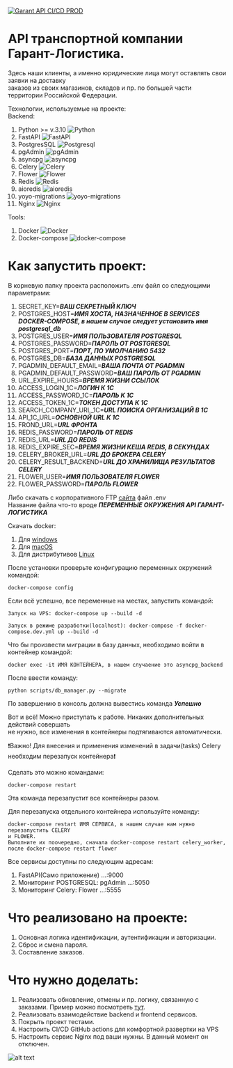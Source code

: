 [![Garant API CI/CD PROD](https://github.com/GarantLogistika/API_GL/actions/workflows/api_im_prod.yml/badge.svg)](https://github.com/GarantLogistika/API_GL/actions/workflows/api_im_prod.yml)


API транспортной компании Гарант-Логистика.
=
Здесь наши клиенты, а именно юридические лица могут оставлять свои заявки на доставку\
заказов из своих магазинов, складов и пр. по большей части территории Российской Федерации.

Технологии, используемые на проекте: \
Backend:
1. Python >= v.3.10 ![Python](https://img.shields.io/badge/-Python-black?style=flat-square&logo=Python)
2. FastAPI ![FastAPI](https://img.shields.io/badge/-FastAPI-%2300C7B7?style=flat-square&logo=FastAPI)
3. PostgresSQL ![Postgresql](https://img.shields.io/badge/-Postgresql-%232c3e50?style=flat-square&logo=Postgresql)
4. pgAdmin ![pgAdmin](https://img.shields.io/badge/PG-pgAdmin-blue?style=flat-square&logo=pgAdmin)
5. asyncpg ![asyncpg](https://img.shields.io/badge/-asyncpg-blue?style=flat-square&logo=Postgresql)
6. Celery ![Celery](https://img.shields.io/badge/-Celery-%2300C7B7?style=flat-square&logo=Celery)
7. Flower ![Flower](https://img.shields.io/badge/F-Flower-green?style=flat-square&logo=Celery)
8. Redis ![Redis](https://img.shields.io/badge/-Redis-FCA121?style=flat-square&logo=Redis)
9. aioredis ![aioredis](https://img.shields.io/badge/-aioredis-critical?style=flat-square&logo=Redis)
10. yoyo-migrations ![yoyo-migrations](https://img.shields.io/badge/yoyo-migrations-9cf?style=flat-square&logo=Postgresql)
11. Nginx ![Nginx](https://img.shields.io/badge/nginx-%23009639.svg?style=flat-square&logo=nginx&logoColor=white)

Tools:
1. Docker ![Docker](https://img.shields.io/badge/-Docker-46a2f1?style=flat-square&logo=docker&logoColor=white)
2. Docker-compose ![docker-compose](https://img.shields.io/badge/docker-compose-9cf?style=flat-square&logo=docker)


Как запустить проект:
=
В корневую папку проекта расположить .env файл со следующими параметрами:

1. SECRET_KEY=***ВАШ СЕКРЕТНЫЙ КЛЮЧ***
2. POSTGRES_HOST=***ИМЯ ХОСТА, НАЗНАЧЕННОЕ В SERVICES DOCKER-COMPOSE, в нашем случае следует установить имя postgresql_db***
3. POSTGRES_USER=***ИМЯ ПОЛЬЗОВАТЕЛЯ POSTGRESQL***
4. POSTGRES_PASSWORD=***ПАРОЛЬ ОТ POSTGRESQL***
5. POSTGRES_PORT=***ПОРТ, ПО УМОЛЧАНИЮ 5432***
6. POSTGRES_DB=***БАЗА ДАННЫХ POSTGRESQL***
7. PGADMIN_DEFAULT_EMAIL=***ВАША ПОЧТА ОТ PGADMIN***
8. PGADMIN_DEFAULT_PASSWORD=***ВАШ ПАРОЛЬ ОТ PGADMIN***
9. URL_EXPIRE_HOURS=***ВРЕМЯ ЖИЗНИ ССЫЛОК***
10. ACCESS_LOGIN_1C=***ЛОГИН К 1С***
11. ACCESS_PASSWORD_1C=***ПАРОЛЬ К 1С***
12. ACCESS_TOKEN_1C=***ТОКЕН ДОСТУПА К 1С***
13. SEARCH_COMPANY_URL_1C=***URL ПОИСКА ОРГАНИЗАЦИЙ В 1С***
14. API_1C_URL=***ОСНОВНОЙ URL К 1С***
15. FROND_URL=***URL ФРОНТА***
16. REDIS_PASSWORD=***ПАРОЛЬ ОТ REDIS***
17. REDIS_URL=***URL ДО REDIS***
18. REDIS_EXPIRE_SEC=***ВРЕМЯ ЖИЗНИ КЕША REDIS, В СЕКУНДАХ***
19. CELERY_BROKER_URL=***URL ДО БРОКЕРА CELERY***
20. CELERY_RESULT_BACKEND=***URL ДО ХРАНИЛИЩА РЕЗУЛЬТАТОВ CELERY***
21. FLOWER_USER=***ИМЯ ПОЛЬЗОВАТЕЛЯ FLOWER***
22. FLOWER_PASSWORD=***ПАРОЛЬ FLOWER***

Либо скачать с корпоративного FTP [сайта](https://garant-logistic-ftp-client.tk-gl.ru/) файл .env \
Название файла что-то вроде ***ПЕРЕМЕННЫЕ ОКРУЖЕНИЯ API ГАРАНТ-ЛОГИСТИКА***

Скачать docker: 
1. Для [windows](https://docs.docker.com/desktop/windows/install/)
2. Для [macOS](https://docs.docker.com/desktop/mac/install/)
3. Для дистрибутивов [Linux](https://docs.docker.com/desktop/linux/#uninstall)

После установки проверьте конфигурацию переменных окружений\
командой:
```
docker-compose config
```
Если всё успешно, все переменные на местах, запустить командой:

```
Запуск на VPS: docker-compose up --build -d
```
```
Запуск в режиме разработки(localhost): docker-compose -f docker-compose.dev.yml up --build -d
```

Что бы произвести миграции в базу данных,
необходимо войти в контейнер командой:
```
docker exec -it ИМЯ КОНТЕЙНЕРА, в нашем случаение это asyncpg_backend
```
После ввести команду:
```
python scripts/db_manager.py --migrate
```
По завершению в консоль должна вывестись команда ***Успешно***

Вот и всё! Можно приступать к работе. Никаких дополнительных действий совершать\
не нужно, все изменения в контейнеры подтягиваются автоматически.

:exclamation:Важно! Для внесения и применения изменений в задачи(tasks) Celery\
необходим перезапуск контейнера:exclamation:

Сделать это можно командами:
```
docker-compose restart
```
Эта команда перезапустит все контейнеры разом.

Для перезапуска отдельного контейнера используйте команду:
```
docker-compose restart ИМЯ СЕРВИСА, в нашем случае нам нужно перезапустить CELERY
и FLOWER.
Выполните их поочередно, сначала docker-compose restart celery_worker,
после docker-compose restart flower
```

Все сервисы доступны по следующим адресам:
1. FastAPI(Само приложение) $.$.$.$:9000
2. Мониторинг POSTGRESQL: pgAdmin $.$.$.$:5050
3. Мониторинг Celery: Flower $.$.$.$:5555

Что реализовано на проекте:
=
1. Основная логика идентификации, аутентификации и авторизации.
2. Сброс и смена пароля.
3. Составление заказов.

Что нужно доделать:
=
1. Реализовать обновление, отмены и пр. логику, связанную с заказами. Пример можно посмотреть [тут](https://pecom.ru/easyway/api/doc/).
2. Реализовать взаимодействие backend и frontend сервисов.
3. Покрыть проект тестами.
4. Настроить CI/CD GitHub actions для комфортной развертки на VPS
5. Настроить сервис Nginx под ваши нужны. В данный момент он отключен.

![alt text](https://tk-gl.ru/static/logo_title.png)
